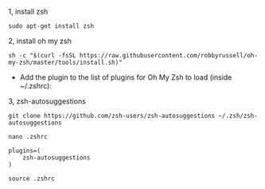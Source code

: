 1, install zsh
```
sudo apt-get install zsh
```
2, install oh my zsh
```
sh -c "$(curl -fsSL https://raw.githubusercontent.com/robbyrussell/oh-my-zsh/master/tools/install.sh)"
```
- Add the plugin to the list of plugins for Oh My Zsh to load (inside ~/.zshrc):

3, zsh-autosuggestions
```
git clone https://github.com/zsh-users/zsh-autosuggestions ~/.zsh/zsh-autosuggestions
```
```
nano .zshrc
```
```
plugins=( 
    zsh-autosuggestions
)
```
```
source .zshrc
```
